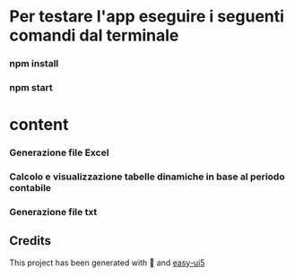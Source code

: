 # Per testare l'app eseguire i seguenti comandi dal terminale

### npm install

### npm start

# content

### Generazione file Excel

### Calcolo e visualizzazione tabelle dinamiche in base al periodo contabile

### Generazione file txt

## Credits

This project has been generated with 💙 and [easy-ui5](https://github.com/SAP)
